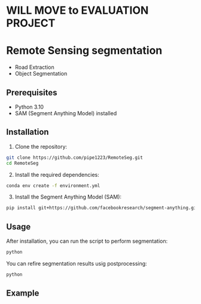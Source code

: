 # WILL MOVE to EVALUATION PROJECT

# Remote Sensing segmentation
 - Road Extraction
 - Object Segmentation

## Prerequisites

- Python 3.10
- SAM (Segment Anything Model) installed

## Installation

1. Clone the repository:
```bash
git clone https://github.com/pipe1223/RemoteSeg.git
cd RemoteSeg
```

2. Install the required dependencies:
```bash
conda env create -f environment.yml
```

3. Install the Segment Anything Model (SAM):
```bash
pip install git+https://github.com/facebookresearch/segment-anything.git
```

## Usage
After installation, you can run the script to perform segmentation:
```bash
python
```

You can refire segmentation results usig postprocessing:
```bash
python
```
## Example

